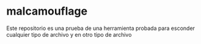 # malcamouflage
Este repositorio es una prueba de una herramienta probada para esconder cualquier tipo de archivo y en otro tipo de archivo
